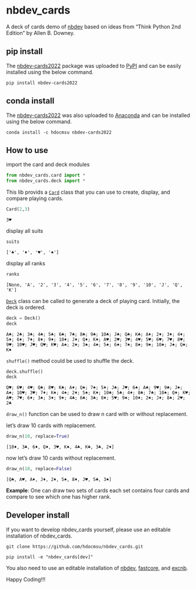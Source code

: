 nbdev_cards
================

<!-- WARNING: THIS FILE WAS AUTOGENERATED! DO NOT EDIT! -->

A deck of cards demo of [nbdev](https://nbdev.fast.ai) based on ideas
from “Think Python 2nd Edition” by Allen B. Downey.

## pip install

The [nbdev-cards2022](https://pypi.org/project/nbdev-cards2022/) package
was uploaded to [PyPI](https://pypi.org/) and can be easily installed
using the below command.

`pip install nbdev-cards2022`

## conda install

The [nbdev-cards2022](https://anaconda.org/hdocmsu/nbdev-cards2022) was
also uploaded to [Anaconda](https://anaconda.org/) and can be installed
using the below command.

`conda install -c hdocmsu nbdev-cards2022`

## How to use

import the card and deck modules

``` python
from nbdev_cards.card import *
from nbdev_cards.deck import *
```

This lib provids a
[`Card`](https://hdocmsu.github.io/nbdev_cards/card.html#card) class
that you can use to create, display, and compare playing cards.

``` python
Card(2,3)
```

    3♥

display all suits

``` python
suits
```

    ['♣', '♦', '♥', '♠']

display all ranks

``` python
ranks
```

    [None, 'A', '2', '3', '4', '5', '6', '7', '8', '9', '10', 'J', 'Q', 'K']

[`Deck`](https://hdocmsu.github.io/nbdev_cards/deck.html#deck) class can
be called to generate a deck of playing card. Initially, the deck is
ordered.

``` python
deck = Deck()
deck
```

    A♣; 2♣; 3♣; 4♣; 5♣; 6♣; 7♣; 8♣; 9♣; 10♣; J♣; Q♣; K♣; A♦; 2♦; 3♦; 4♦; 5♦; 6♦; 7♦; 8♦; 9♦; 10♦; J♦; Q♦; K♦; A♥; 2♥; 3♥; 4♥; 5♥; 6♥; 7♥; 8♥; 9♥; 10♥; J♥; Q♥; K♥; A♠; 2♠; 3♠; 4♠; 5♠; 6♠; 7♠; 8♠; 9♠; 10♠; J♠; Q♠; K♠

`shuffle()` method could be used to shuffle the deck.

``` python
deck.shuffle()
deck
```

    Q♥; 6♥; 4♥; Q♣; 8♥; K♣; A♦; Q♠; 7♠; 5♦; J♣; J♥; 6♠; A♣; 9♥; 9♣; J♠; A♠; 10♥; 3♥; 7♦; K♠; 4♠; 2♦; 5♠; K♦; 10♣; 5♣; 4♦; 8♣; 7♣; 10♠; Q♦; K♥; A♥; 7♥; 6♦; 3♠; 3♦; 9♦; 4♣; 6♣; 3♣; 8♦; 5♥; 9♠; 10♦; 2♠; J♦; 8♠; 2♥; 2♣

`draw_n()` function can be used to draw n card with or without
replacement.

let’s draw 10 cards with replacement.

``` python
draw_n(10, replace=True)
```

    [10♦, 3♣, 6♦, Q♦, 3♥, K♠, 4♣, K♣, 3♣, 2♦]

now let’s draw 10 cards without replacement.

``` python
draw_n(10, replace=False)
```

    [Q♣, A♥, A♦, J♦, 2♦, 5♠, 8♦, J♥, 5♣, 3♠]

**Example**: One can draw two sets of cards each set contains four cards
and compare to see which one has higher rank.

## Developer install

If you want to develop nbdev_cards yourself, please use an editable
installation of nbdev_cards.

`git clone https://github.com/hdocmsu/nbdev_cards.git`

`pip install -e "nbdev_cards[dev]"`

You also need to use an editable installation of
[nbdev](https://github.com/fastai/nbdev),
[fastcore](https://github.com/fastai/fastcore), and
[excnb](https://github.com/fastai/execnb).

Happy Coding!!!
